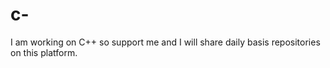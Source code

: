 # c-
I am working on C++ so support me and I will share daily basis repositories on this  platform.  
